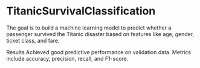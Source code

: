 # TitanicSurvivalClassification
The goal is to build a machine learning model to predict whether a passenger survived the Titanic disaster based on features like age, gender, ticket class, and fare.

Results
Achieved good predictive performance on validation data.
Metrics include accuracy, precision, recall, and F1-score.
